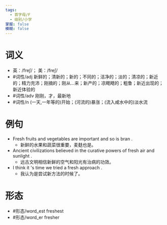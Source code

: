 ```yaml
---
tags:
  - 首字母/F
  - 级别/小学
掌握: false
模糊: false
---
```

# 词义
- 英：/freʃ/； 美：/freʃ/
- #词性/adj  新鲜的；清新的；新的；不同的；洁净的；淡的；清凉的；新近的；精力充沛；刚摘的；刚从…来；新产的；凉飕飕的；粗鲁；新近出现的；新近体验的
- #词性/adv  刚刚，才，最新地
- #词性/n  (一天,一年等的)开始；(河流的)暴涨；(流入咸水中的)淡水流
# 例句
- Fresh fruits and vegetables are important and so is bran .
	- 新鲜的水果和蔬菜很重要，麦麸也是。
- Ancient civilizations believed in the curative powers of fresh air and sunlight .
	- 远古文明相信新鲜的空气和阳光有治病的功效。
- I think it 's time we tried a fresh approach .
	- 我认为是尝试新方法的时候了。
# 形态
- #形态/word_est freshest
- #形态/word_er fresher

